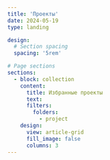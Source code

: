 ```yaml
---
title: 'Проекты'
date: 2024-05-19
type: landing

design:
  # Section spacing
  spacing: '5rem'

# Page sections
sections:
  - block: collection
    content:
      title: Избранные проекты
      text: 
      filters:
        folders:
          - project
    design:
      view: article-grid
      fill_image: false
      columns: 3
---
```

